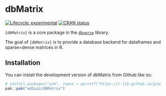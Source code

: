 
<!-- README.md is generated from README.Rmd. Please edit that file -->

# dbMatrix

<!-- badges: start -->

[![Lifecycle:
experimental](https://img.shields.io/badge/lifecycle-experimental-orange.svg)](https://lifecycle.r-lib.org/articles/stages.html#experimental)
[![CRAN
status](https://www.r-pkg.org/badges/version/dbMatrix)](https://CRAN.R-project.org/package=dbMatrix)

<!-- badges: end -->

`{dbMatrix}` is a core package in the
[`dbverse`](https://ed2uiz.github.io/dbverse/) library.

The goal of `{dbMatrix}` is to provide a database backend for dataframes
and sparse+dense matrices in R.

## Installation

You can install the development version of dbMatrix from Github like so:

``` r
# install.packages("pak", repos = sprintf("https://r-lib.github.io/p/pak/stable/%s/%s/%s", .Platform$pkgType, R.Version()$os, R.Version()$arch))
pak::pak("ed2uiz/dbMatrix")
```
